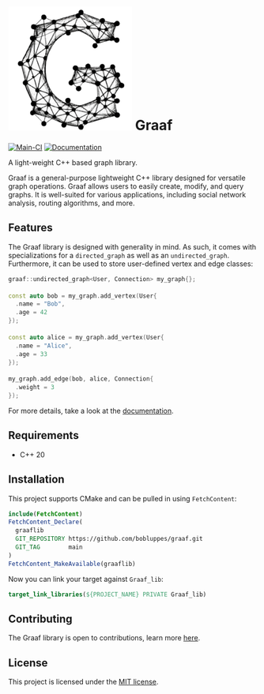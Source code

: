 # ![graaf](docs/img/graaf.png) Graaf
[![Main-CI](https://github.com/bobluppes/graaf/actions/workflows/main-ci.yml/badge.svg)](https://github.com/bobluppes/graaf/actions/workflows/main-ci.yml)
[![Documentation](https://img.shields.io/badge/documentation-doxygen-informational)](https://bobluppes.github.io/graaf/)

A light-weight C++ based graph library.

Graaf is a general-purpose lightweight C++ library designed for versatile graph operations. Graaf allows users to easily create, modify, and query graphs. It is well-suited for various applications, including social network analysis, routing algorithms, and more.

## Features
The Graaf library is designed with generality in mind. As such, it comes with specializations for a `directed_graph` as well as an `undirected_graph`. Furthermore, it can be used to store user-defined vertex and edge classes:

```c++
graaf::undirected_graph<User, Connection> my_graph{};

const auto bob = my_graph.add_vertex(User{
  .name = "Bob",
  .age = 42
});

const auto alice = my_graph.add_vertex(User{
  .name = "Alice",
  .age = 33
});

my_graph.add_edge(bob, alice, Connection{
  .weight = 3
});
```

For more details, take a look at the [documentation](https://bobluppes.github.io/graaf/).

## Requirements
- C++ 20

## Installation
This project supports CMake and can be pulled in using `FetchContent`:

```CMake
include(FetchContent)
FetchContent_Declare(
  graaflib
  GIT_REPOSITORY https://github.com/bobluppes/graaf.git
  GIT_TAG        main
)
FetchContent_MakeAvailable(graaflib)
```

Now you can link your target against `Graaf_lib`:

```CMake
target_link_libraries(${PROJECT_NAME} PRIVATE Graaf_lib)
```

## Contributing
The Graaf library is open to contributions, learn more [here](CONTRIBUTING.md).

## License
This project is licensed under the [MIT license](LICENSE.md).